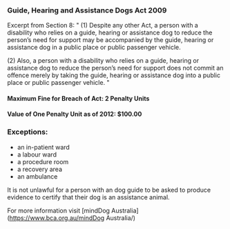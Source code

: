 ### Guide, Hearing and Assistance Dogs Act 2009

Excerpt from Section 8:
" (1) Despite any other Act, a person with a disability who relies on a guide, hearing or assistance dog to reduce the person’s need for support may be accompanied by the guide, hearing or assistance dog in a public place or public passenger vehicle. 

(2) Also, a person with a disability who relies on a guide, hearing or assistance dog to reduce the person’s need for support does not commit an offence merely by taking the guide, hearing or assistance dog into a public place or public passenger vehicle. "

#### Maximum Fine for Breach of Act: 2 Penalty Units

#### Value of One Penalty Unit as of 2012: $100.00

### Exceptions:
- an in-patient ward
- a labour ward
- a procedure room
- a recovery area
- an ambulance

It is not unlawful for a person with an dog guide to be asked to produce evidence to certify that their dog is an assistance animal.

For more information visit [mindDog Australia](https://www.bca.org.au/mindDog Australia/)